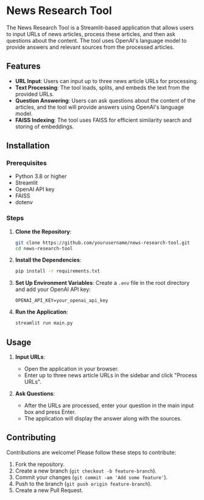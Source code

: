 # News Research Tool

The News Research Tool is a Streamlit-based application that allows users to input URLs of news articles, process these articles, and then ask questions about the content. The tool uses OpenAI's language model to provide answers and relevant sources from the processed articles.

## Features

- **URL Input**: Users can input up to three news article URLs for processing.
- **Text Processing**: The tool loads, splits, and embeds the text from the provided URLs.
- **Question Answering**: Users can ask questions about the content of the articles, and the tool will provide answers using OpenAI's language model.
- **FAISS Indexing**: The tool uses FAISS for efficient similarity search and storing of embeddings.

## Installation

### Prerequisites

- Python 3.8 or higher
- Streamlit
- OpenAI API key
- FAISS
- dotenv

### Steps

1. **Clone the Repository**:
    ```bash
    git clone https://github.com/yourusername/news-research-tool.git
    cd news-research-tool
    ```

2. **Install the Dependencies**:
    ```bash
    pip install -r requirements.txt
    ```

3. **Set Up Environment Variables**:
    Create a `.env` file in the root directory and add your OpenAI API key:
    ```env
    OPENAI_API_KEY=your_openai_api_key
    ```

4. **Run the Application**:
    ```bash
    streamlit run main.py
    ```

## Usage

1. **Input URLs**:
    - Open the application in your browser.
    - Enter up to three news article URLs in the sidebar and click "Process URLs".

2. **Ask Questions**:
    - After the URLs are processed, enter your question in the main input box and press Enter.
    - The application will display the answer along with the sources.

## Contributing

Contributions are welcome! Please follow these steps to contribute:

1. Fork the repository.
2. Create a new branch (`git checkout -b feature-branch`).
3. Commit your changes (`git commit -am 'Add some feature'`).
4. Push to the branch (`git push origin feature-branch`).
5. Create a new Pull Request.
